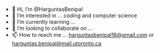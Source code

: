 - 👋 Hi, I’m @HarguntasBenipal
- 👀 I’m interested in ... coding and computer science
- 🌱 I’m currently learning ...
- 💞️ I’m looking to collaborate on ...
- 📫 How to reach me ... harguntasbenipal16@gmail.com or harguntas.benipal@mail.utoronto.ca

<!---
HarguntasBenipal/HarguntasBenipal is a ✨ special ✨ repository because its `README.md` (this file) appears on your GitHub profile.
You can click the Preview link to take a look at your changes.
--->
